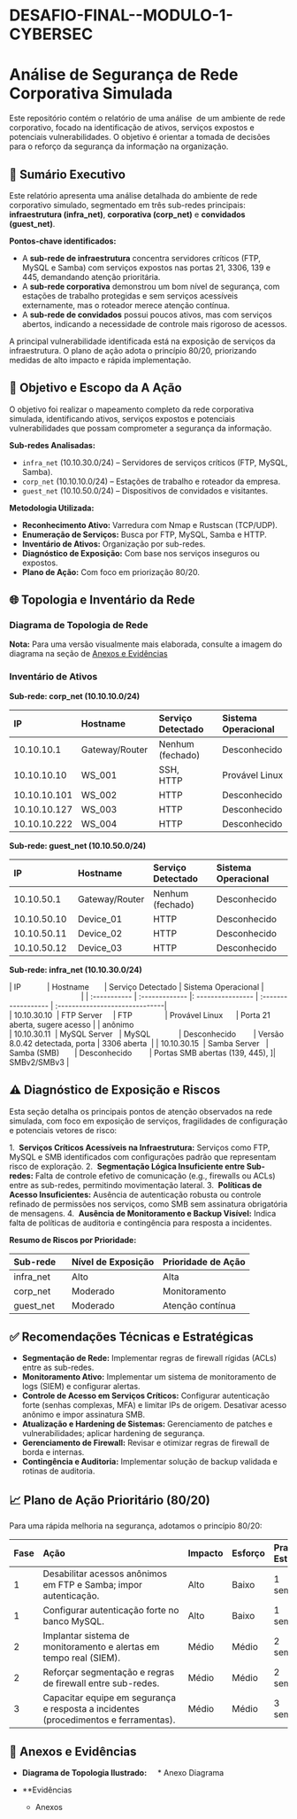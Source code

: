 # DESAFIO-FINAL--MODULO-1-CYBERSEC
# Análise de Segurança de Rede Corporativa Simulada

Este repositório contém o relatório de uma análise  de um ambiente de rede corporativo, focado na identificação de ativos, serviços expostos e potenciais vulnerabilidades. O objetivo é orientar a tomada de decisões para o reforço da segurança da informação na organização.



## 🚀 Sumário Executivo

Este relatório apresenta uma análise detalhada do ambiente de rede corporativo simulado, segmentado em três sub-redes principais: **infraestrutura (infra_net)**, **corporativa (corp_net)** e **convidados (guest_net)**.

**Pontos-chave identificados:**
* A **sub-rede de infraestrutura** concentra servidores críticos (FTP, MySQL e Samba) com serviços expostos nas portas 21, 3306, 139 e 445, demandando atenção prioritária.
* A **sub-rede corporativa** demonstrou um bom nível de segurança, com estações de trabalho protegidas e sem serviços acessíveis externamente, mas o roteador merece atenção contínua.
* A **sub-rede de convidados** possui poucos ativos, mas com serviços abertos, indicando a necessidade de controle mais rigoroso de acessos.

A principal vulnerabilidade identificada está na exposição de serviços da infraestrutura. O plano de ação adota o princípio 80/20, priorizando medidas de alto impacto e rápida implementação.



## 🎯 Objetivo e Escopo da A Ação

O objetivo foi realizar o mapeamento completo da rede corporativa simulada, identificando ativos, serviços expostos e potenciais vulnerabilidades que possam comprometer a segurança da informação.

**Sub-redes Analisadas:**
* `infra_net` (10.10.30.0/24) – Servidores de serviços críticos (FTP, MySQL, Samba).
* `corp_net` (10.10.10.0/24) – Estações de trabalho e roteador da empresa.
* `guest_net` (10.10.50.0/24) – Dispositivos de convidados e visitantes.

**Metodologia Utilizada:**
* **Reconhecimento Ativo:** Varredura com Nmap e Rustscan (TCP/UDP).
* **Enumeração de Serviços:** Busca por FTP, MySQL, Samba e HTTP.
* **Inventário de Ativos:** Organização por sub-redes.
* **Diagnóstico de Exposição:** Com base nos serviços inseguros ou expostos.
* **Plano de Ação:** Com foco em priorização 80/20.


## 🌐 Topologia e Inventário da Rede

### Diagrama de Topologia de Rede

**Nota:** Para uma versão visualmente mais elaborada, consulte a imagem do diagrama na seção de [Anexos e Evidências](#-anexos-e-evidências)



### Inventário de Ativos

**Sub-rede: corp_net (10.10.10.0/24)**



| IP           | Hostname        | Serviço Detectado | Sistema Operacional |
| :----------- | :-------------- | :---------------- | :------------------ |
| 10.10.10.1   | Gateway/Router  | Nenhum (fechado)  | Desconhecido        |
| 10.10.10.10  | WS_001          | SSH, HTTP         | Provável Linux      |
| 10.10.10.101 | WS_002          | HTTP              | Desconhecido        |
| 10.10.10.127 | WS_003          | HTTP              | Desconhecido        |
| 10.10.10.222 | WS_004          | HTTP              | Desconhecido        |



**Sub-rede: guest_net (10.10.50.0/24)**

| IP           | Hostname       | Serviço Detectado | Sistema Operacional |
| :----------- | :------------  | :---------------- | :------------------ |
| 10.10.50.1   | Gateway/Router | Nenhum (fechado)  | Desconhecido        |
| 10.10.50.10  | Device_01      | HTTP              | Desconhecido        |
| 10.10.50.11  | Device_02      | HTTP              | Desconhecido        |
| 10.10.50.12  | Device_03      | HTTP              | Desconhecido        |



**Sub-rede: infra_net (10.10.30.0/24)**
 
 
| IP             | Hostname       | Serviço Detectado | Sistema Operacional |                                  |
| :-----------   | :------------- |: ---------------- | :------------------ | :------------------------------|  
| 10.10.30.10    | FTP Server     | FTP               | Provável Linux      | Porta 21 aberta, sugere acesso |  |  anônimo          
| 10.10.30.11    | MySQL Server   | MySQL             | Desconhecido        | Versão 8.0.42 detectada, porta |  3306 aberta      |
| 10.10.30.15    | Samba Server   | Samba (SMB)       | Desconhecido        | Portas SMB abertas (139, 445),  ]|  SMBv2/SMBv3      |



## ⚠️ Diagnóstico de Exposição e Riscos


Esta seção detalha os principais pontos de atenção observados na rede simulada, com foco em exposição de serviços, fragilidades de configuração e potenciais vetores de risco:

1.  **Serviços Críticos Acessíveis na Infraestrutura:** Serviços como FTP, MySQL e SMB identificados com configurações padrão que representam risco de exploração.
2.  **Segmentação Lógica Insuficiente entre Sub-redes:** Falta de controle efetivo de comunicação (e.g., firewalls ou ACLs) entre as sub-redes, permitindo movimentação lateral.
3.  **Políticas de Acesso Insuficientes:** Ausência de autenticação robusta ou controle refinado de permissões nos serviços, como SMB sem assinatura obrigatória de mensagens.
4.  **Ausência de Monitoramento e Backup Visível:** Indica falta de políticas de auditoria e contingência para resposta a incidentes.

**Resumo de Riscos por Prioridade:**

| Sub-rede    | Nível de Exposição | Prioridade de Ação |
| :---------- | :----------------- | :----------------- |
| infra_net   | Alto               | Alta               |
| corp_net    | Moderado           | Monitoramento      |
| guest_net   | Moderado           | Atenção contínua   |



## ✅ Recomendações Técnicas e Estratégicas


* **Segmentação de Rede:** Implementar regras de firewall rígidas (ACLs) entre as sub-redes.
* **Monitoramento Ativo:** Implementar um sistema de monitoramento de logs (SIEM) e configurar alertas.
* **Controle de Acesso em Serviços Críticos:** Configurar autenticação forte (senhas complexas, MFA) e limitar IPs de origem. Desativar acesso anônimo e impor assinatura SMB.
* **Atualização e Hardening de Sistemas:** Gerenciamento de patches e vulnerabilidades; aplicar hardening de segurança.
* **Gerenciamento de Firewall:** Revisar e otimizar regras de firewall de borda e internas.
* **Contingência e Auditoria:** Implementar solução de backup validada e rotinas de auditoria.



## 📈 Plano de Ação Prioritário (80/20)


Para uma rápida melhoria na segurança, adotamos o princípio 80/20:

| Fase | Ação                                                 | Impacto | Esforço | Prazo Estimado |
| :--- | :--------------------------------------------------- | :------ | :------ | :------------- |
| 1    | Desabilitar acessos anônimos em FTP e Samba; impor autenticação. | Alto    | Baixo   | 1 semana       |
| 1    | Configurar autenticação forte no banco MySQL.        | Alto    | Baixo   | 1 semana       |
| 2    | Implantar sistema de monitoramento e alertas em tempo real (SIEM). | Médio   | Médio   | 2 semanas      |
| 2    | Reforçar segmentação e regras de firewall entre sub-redes. | Médio   | Médio   | 2 semanas      |
| 3    | Capacitar equipe em segurança e resposta a incidentes (procedimentos e ferramentas). | Médio   | Médio   | 3 semanas      |



## 📂 Anexos e Evidências



* **Diagrama de Topologia Ilustrado:**
    * Anexo Diagrama

* **Evidências
    * Anexos
